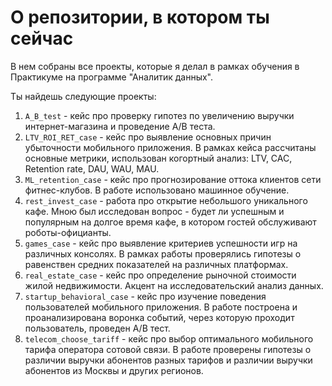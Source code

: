 # О репозитории, в котором ты сейчас

В нем собраны все проекты, которые я делал в рамках обучения в Практикуме на программе "Аналитик данных". 

Ты найдешь следующие проекты: 

1. `A_B_test` - кейс про проверку гипотез по увеличению выручки интернет-магазина и проведение A/B теста. 
2. `LTV_ROI_RET_case` - кейс про выявление основных причин убыточности мобильного приложения. В рамках кейса рассчитаны основные метрики, использован когортный анализ: LTV, CAC, Retention rate, DAU, WAU, MAU.
3. `ML_retention_case` - кейс про прогнозирование оттока клиентов сети фитнес-клубов. В работе использовано машинное обучение. 
4. `rest_invest_case` - работа про открытие небольшого уникального кафе. Мною был исследован вопрос - будет ли успешным и популярным на долгое время кафе, в котором гостей обслуживают роботы-официанты.
5. `games_case` - кейс про выявление критериев успешности игр на различных консолях. В рамках работы проверялись гипотезы о равенствен средних показателей на различных платформах. 
6. `real_estate_case` - кейс про определение рыночной стоимости жилой недвижимости. Акцент на исследовательский анализ данных.
7. `startup_behavioral_case` - кейс про изучение поведения пользователей мобильного приложения. В работе построена и проанализирована воронка событий, через которую проходит пользователь, проведен A/B тест. 
8. `telecom_choose_tariff` - кейс про выбор оптимального мобильного тарифа оператора сотовой связи. В работе проверены гипотезы о различии выручки абонентов разных тарифов и различии выручки абонентов из Москвы и других регионов.
